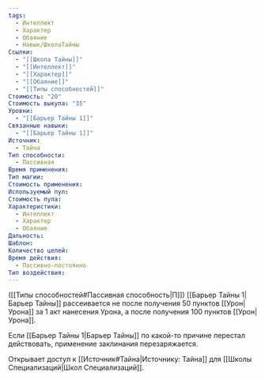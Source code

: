 ```yaml
---
tags:
  - Интеллект
  - Характер
  - Обаяние
  - Навык/ШколаТайны
Ссылки:
  - "[[Школа Тайны]]"
  - "[[Интеллект]]"
  - "[[Характер]]"
  - "[[Обаяние]]"
  - "[[Типы способностей]]"
Стоимость: "20"
Стоимость выкупа: "35"
Уровни:
  - "[[Барьер Тайны 1]]"
Связанные навыки:
  - "[[Барьер Тайны 1]]"
Источник:
  - Тайна
Тип способности:
  - Пассивная
Время применения: 
Тип магии: 
Стоимость применения: 
Используемый пул: 
Стоимость пула: 
Характеристики:
  - Интеллект
  - Характер
  - Обаяние
Дальность: 
Шаблон: 
Количество целей: 
Время действия:
  - Пассивно-постоянно
Тип воздействия:
---
```

([[Типы способностей#Пассивная способность|П]]) [[Барьер Тайны 1|Барьер Тайны]] рассеивается не после получения 50 пунктов [[Урон|Урона]] за 1 акт нанесения Урона, а после получения 100 пунктов [[Урон|Урона]]. 

Если [[Барьер Тайны 1|Барьер Тайны]] по какой-то причине перестал действовать, применение заклинания перезаряжается. 

Открывает доступ к [[Источник#Тайна|Источнику: Тайна]] для [[Школы Специализаций|Школ Специализаций]]. 